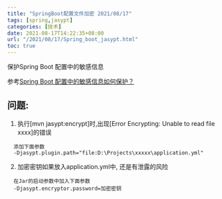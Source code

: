```yaml
---
title: "SpringBoot配置文件加密 2021/08/17"
tags: [spring,jasypt]
categories: [技术]
date: 2021-08-17T14:22:35+08:00
url: "/2021/08/17/Spring_boot_jasypt.html"
toc: true
---
```


保护Spring Boot 配置中的敏感信息

<!--more-->


参考[Spring Boot 配置中的敏感信息如何保护？](https://juejin.cn/post/6996837932141133832)

## 问题:

1. 执行[mvn jasypt:encrypt]时,出现[Error Encrypting: Unable to read file xxxx]的错误
```
  添加下面参数 
  -Djasypt.plugin.path="file:D:\Projects\xxxxx\application.yml"
```

2. 加密密钥如果放入application.yml中, 还是有泄露的风险
```
  在Jar的启动参数中加入下面参数
  -Djasypt.encryptor.password=加密密钥
  
```